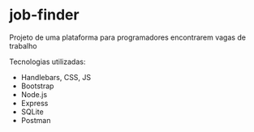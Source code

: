 # job-finder
Projeto de uma plataforma para programadores encontrarem vagas de trabalho

Tecnologias utilizadas:
- Handlebars, CSS, JS
- Bootstrap
- Node.js
- Express
- SQLite
- Postman

